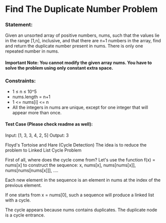# Find The Duplicate Number Problem

### Statement:
Given an unsorted array of positive numbers, nums, such that the values lie in the range  [1,n], inclusive, and
that there are n+1 numbers in the array, find and return the duplicate number present in nums. 
There is only one repeated number in nums.

#### Important Note: You cannot modify the given array nums. You have to solve the problem using only constant extra space.

### Constraints:
- 1 ≤ n ≤ 10^5
- nums.length = n+1
- 1 <= nums[i] <= n 
- All the integers in nums are unique, except for one integer that will appear more than once.

#### Test Case (Please check readme as well):
Input:
[1, 3, 3, 4, 2, 5]
Output:
3



Floyd's Tortoise and Hare (Cycle Detection)
The idea is to reduce the problem to Linked List Cycle Problem

First of all, where does the cycle come from?
Let's use the function f(x) = nums[x] to construct the sequence:
x, nums[x], nums[nums[x]], nums[nums[nums[x]]], ....

Each new element in the sequence is an element in nums at the index
of the previous element.

If one starts from x = nums[0], such a sequence will produce a linked list
with a cycle.

The cycle appears because nums contains duplicates. The duplicate node
is a cycle entrance.

